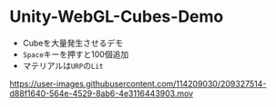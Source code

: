 # Unity-WebGL-Cubes-Demo
- Cubeを大量発生させるデモ
- `Space`キーを押すと100個追加
- マテリアルは`URP`の`Lit`

https://user-images.githubusercontent.com/114209030/209327514-d88f1640-564e-4529-8ab6-4e3116443903.mov

